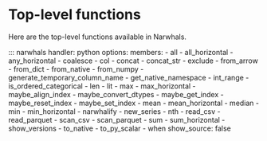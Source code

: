 # Top-level functions

Here are the top-level functions available in Narwhals.

::: narwhals
    handler: python
    options:
      members:
        - all
        - all_horizontal
        - any_horizontal
        - coalesce
        - col
        - concat
        - concat_str
        - exclude
        - from_arrow
        - from_dict
        - from_native
        - from_numpy
        - generate_temporary_column_name
        - get_native_namespace
        - int_range
        - is_ordered_categorical
        - len
        - lit
        - max
        - max_horizontal
        - maybe_align_index
        - maybe_convert_dtypes
        - maybe_get_index
        - maybe_reset_index
        - maybe_set_index
        - mean
        - mean_horizontal
        - median
        - min
        - min_horizontal
        - narwhalify
        - new_series
        - nth
        - read_csv
        - read_parquet
        - scan_csv
        - scan_parquet
        - sum
        - sum_horizontal
        - show_versions
        - to_native
        - to_py_scalar
        - when
      show_source: false
